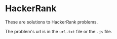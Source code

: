 # HackerRank

These are solutions to HackerRank problems.

The problem's url is in the `url.txt` file or the `.js` file.
